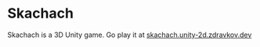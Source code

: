 # Skachach
Skachach is a 3D Unity game. Go play it at [skachach.unity-2d.zdravkov.dev](skachach.unity-2d.zdravkov.dev)
